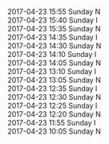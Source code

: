 2017-04-23 15:55 Sunday  N  
2017-04-23 15:40 Sunday  I  
2017-04-23 15:35 Sunday  N  
2017-04-23 14:35 Sunday  I  
2017-04-23 14:30 Sunday  N  
2017-04-23 14:10 Sunday  I  
2017-04-23 14:05 Sunday  N  
2017-04-23 13:10 Sunday  I  
2017-04-23 13:05 Sunday  N  
2017-04-23 12:35 Sunday  I  
2017-04-23 12:30 Sunday  N  
2017-04-23 12:25 Sunday  I  
2017-04-23 12:20 Sunday  N  
2017-04-23 11:55 Sunday  I  
2017-04-23 10:05 Sunday  N  
